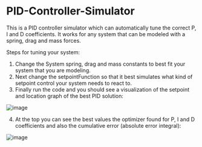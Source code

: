 # PID-Controller-Simulator
This is a PID controller simulator which can automatically tune the correct P, I and D coefficients. It works for any system that can be modeled with a spring, drag and mass forces.

Steps for tuning your system:
1. Change the System spring, drag and mass constants to best fit your system that you are modeling.
2. Next change the setpointFunction so that it best simulates what kind of setpoint control your system needs to react to.
3. Finally run the code and you should see a visualization of the setpoint and location graph of the best PID solution:

![image](https://user-images.githubusercontent.com/33716618/220734645-e29b0c93-4e40-46ed-aa80-7621808f613f.png)

4. At the top you can see the best values the optimizer found for P, I and D coefficients and also the cumulative error (absolute error integral):

![image](https://user-images.githubusercontent.com/33716618/220732982-d53b1a37-d630-4709-bba4-1a219f0f57c9.png)



